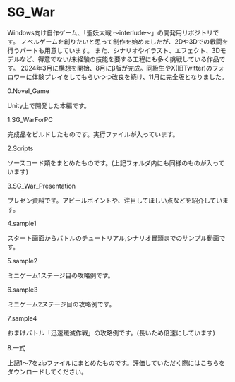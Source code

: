 # SG_War
Windows向け自作ゲーム、「聖妖大戦 ～interlude～」の開発用リポジトリです。
ノベルゲームを創りたいと思って制作を始めましたが、2Dや3Dでの戦闘を行うパートも用意しています。
また、シナリオやイラスト、エフェクト、3Dモデルなど、得意でない/未経験の技能を要する工程にも多く挑戦している作品です。
2024年3月に構想を開始、8月にβ版が完成。同級生やX(旧Twitter)のフォロワーに体験プレイをしてもらいつつ改良を続け、11月に完全版となりました。

0.Novel_Game

Unity上で開発した本編です。

1.SG_WarForPC

完成品をビルドしたものです。実行ファイルが入っています。

2.Scripts

ソースコード類をまとめたものです。(上記フォルダ内にも同様のものが入っています)

3.SG_War_Presentation

プレゼン資料です。アピールポイントや、注目してほしい点などを紹介しています。

4.sample1

スタート画面からバトルのチュートリアル,シナリオ冒頭までのサンプル動画です。

5.sample2

ミニゲーム1ステージ目の攻略例です。

6.sample3

ミニゲーム2ステージ目の攻略例です。

7.sample4

おまけバトル「迅速殲滅作戦」の攻略例です。(長いため倍速にしています)

8.一式

上記1～7をzipファイルにまとめたものです。評価していただく際にはこちらをダウンロードしてください。